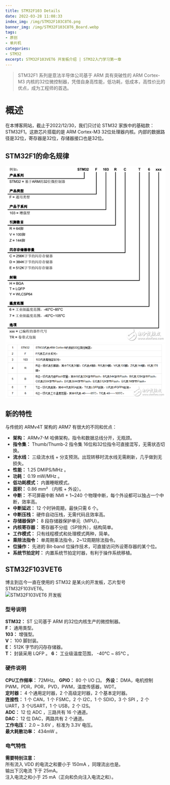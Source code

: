 ```yaml
---
title: STM32F103 Details
date: 2022-03-28 11:08:33
index_img: /img/STM32F103C8T6.png
banner_img: /img/STM32F103C8T6_Board.webp
tags:
- 原创
- 单片机
categories: 
- STM32
excerpt: STM32F103VET6 开发板介绍 | STM32入门学习第一章
---
```


> STM32F1 系列是意法半导体公司基于 ARM 具有突破性的 ARM Cortex-M3 内核的32位微控制器，凭借自身高性能，低功耗，低成本，高性价比的优点，成为工程师的首选。

# 概述

在本博客网站，截止于2022/12/30，我们只讨论 STM32 家族中的基础款： STM32F1。这款芯片搭载的是 ARM Cortex-M3 32位处理器内核。内部的数据路径是32位，寄存器是32位，存储器接口也是32位。

## STM32F1的命名规律

![STM32F1命名规则示意图](./STM32F103-Details/STM32%E5%91%BD%E5%90%8D%E8%A7%84%E5%88%99.png)  
![字母含义](./STM32F103-Details/STM32%E5%91%BD%E5%90%8D%E8%A7%84%E5%88%991.png)

## 新的特性

与传统的 ARMv4T 架构的 ARM7 有很大的不同和优点：

* **架构：** ARMv7-M 哈佛架构，指令和数据总线分开，无瓶颈。
* **指令集：** Thumb/Thumb-2 指令集 16位和32位指令可直接混写，无需状态切换。
* **流水线：** 三级流水线 + 分支预测。出现转移时流水线无需刷新，几乎做到无损失。
* **性能：** 1.25 DMIPS/MHz 。
* **功耗：** 0.19 mW/MHz 。
* **低功耗模式：** 内置睡眠模式。
* **面积：** 0.86 mm² （内核 + 外设）。
* **中断：** 不可屏蔽中断 NMI + 1~240 个物理中断，每个外设都可以独占一个中断，效率高。
* **中断延迟：** 12 个时钟周期，最快只需 6 个。
* **中断压栈：** 硬件自动压栈，无需代码且效率高。
* **存储器保护：** 8 段存储器保护单元（MPU）。
* **内核寄存器：** 寄存器不分组（SP除外），结构简单。
* **工作模式：** 只有线程模式和处理模式两种，简单。
* **乘除法指令：** 单周期乘法指令，2~12周期除法指令。
* **位操作：** 先进的 Bit-band 位操作技术，可直接访问外设寄存器的某个位。
* **系统节拍定时：** 内置系统节拍定时器，有利于操作系统移植。

## STM32F103VET6 

博主到迄今一直在使用的 STM32 是某火的开发板，芯片型号 STM32F103VET6。  
![STM32F103VET6 开发板]()

### 型号说明

**STM32：** ST 公司基于 ARM 的32位内核生产的微控制器。  
**F：** 通用类型。  
**103：** 增强型。  
**V：** 100 脚封装。  
**E：** 512K 字节的闪存存储器。  
**T：** 封装采用 LQFP 。
**6：** 工业级温度范围， -40℃ ~ 85℃ 。

### 硬件说明

**CPU工作频率：** 72MHz。 
**GPIO：** 80 个 I/O 口。
**外设：** DMA，电机控制 PWM，PDR，POR，PVD，PWM，温度传感器，WDT。  
**定时器：** 4 个通用定时器，2 个高级定时器，2 个基本定时器。  
**连接性：** 1 个 CAN，1 个 FSMC，2 个 I2C，1 个 SDIO，3 个 SPI ，2 个 UART，3 个USART，1 个 USB，2 个 I2S。  
**ADC：** 12 位 ADC ，三路共有 16 个通道。  
**DAC：** 12 位 DAC，两路共有 2 个通道。  
**工作电压：** 2.0 ~ 3.6V ，标准为 3.3V 电压。  
**最大耗散功率：** 434mW 。

### 电气特性

**需要特别注意：**  
所有流入 VDD 的电流之和要小于 150mA ，同理流出也是。  
输出下沉电流 下于 25mA。  
注入电流之和小于 25 mA（正向和负向注入电流之和）。















